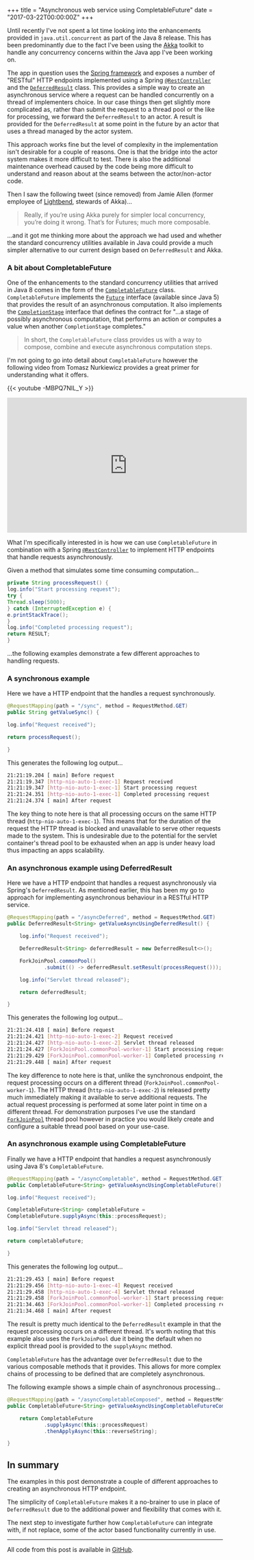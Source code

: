 +++
title = "Asynchronous web service using CompletableFuture"
date = "2017-03-22T00:00:00Z"
+++

Until recently I've not spent a lot time looking into the enhancements provided in
`java.util.concurrent` as part of the Java 8 release. This has been predominantly due to
the fact I've been using the [Akka](http://akka.io/) toolkit to handle any concurrency
concerns within the Java app I've been working on.

The app in question uses the [Spring framework](https://projects.spring.io/spring-framework/) and exposes a number of "RESTful" HTTP endpoints implemented using a Spring [`@RestController`](https://docs.spring.io/spring/docs/current/javadoc-api/org/springframework/web/bind/annotation/RestController.html) and the [`DeferredResult`](https://docs.spring.io/spring/docs/current/javadoc-api/org/springframework/web/context/request/async/DeferredResult.html) class. This provides a simple way to create an asynchronous service where a request can be handled concurrently on a thread of implementers choice. In our case things then get slightly more complicated as, rather than submit the request to a thread pool or the like for processing, we forward the `DeferredResult` to an actor. A result is provided for the `DeferredResult` at some point in the future by an actor that uses a thread managed by the actor system.

This approach works fine but the level of complexity in the implementation isn't desirable for a couple of reasons. One is that the bridge into the actor system makes it more difficult to test. There is also the additional maintenance overhead caused by the code being more difficult to understand and reason about at the seams between the actor/non-actor code.

Then I saw the following tweet (since removed) from Jamie Allen (former employee of [Lightbend](https://www.lightbend.com/), stewards of Akka)...

> Really, if you’re using Akka purely for simpler local concurrency, you’re doing it wrong. That’s for Futures; much more composable.

...and it got me thinking more about the approach we had used and whether the standard concurrency utilities available in Java could provide a much simpler alternative to our current design based on `DeferredResult` and Akka.

### A bit about CompletableFuture

One of the enhancements to the standard concurrency utilities that arrived in Java 8 comes in the form of the
[`CompletableFuture`](https://docs.oracle.com/javase/8/docs/api/java/util/concurrent/CompletableFuture.html)
class. `CompletableFuture` implements the [`Future`](https://docs.oracle.com/javase/8/docs/api/java/util/concurrent/Future.html)
interface (available since Java 5) that provides the result of an asynchronous computation. It also implements the [`CompletionStage`](https://docs.oracle.com/javase/8/docs/api/java/util/concurrent/CompletionStage.html)
interface that defines the contract for "...a stage of possibly asynchronous computation, that
performs an action or computes a value when another `CompletionStage` completes."

> In short, the `CompletableFuture` class provides us with a way to compose, combine and execute
> asynchronous computation steps.

I'm not going to go into detail about `CompletableFuture` however the following video from Tomasz Nurkiewicz provides a great primer for understanding what it offers.

{{< youtube -MBPQ7NIL_Y >}}

<iframe width="560" height="315" src="https://www.youtube.com/embed/-MBPQ7NIL_Y" frameborder="0" allowfullscreen></iframe>

What I'm specifically interested in is how we can use `CompletableFuture` in combination with a Spring [`@RestController`](https://docs.spring.io/spring/docs/current/javadoc-api/org/springframework/web/bind/annotation/RestController.html) to implement HTTP endpoints that handle requests asynchronously.

Given a method that simulates some time consuming computation...

```java
private String processRequest() {
log.info("Start processing request");
try {
Thread.sleep(5000);
} catch (InterruptedException e) {
e.printStackTrace();
}
log.info("Completed processing request");
return RESULT;
}
```

...the following examples demonstrate a few different approaches to handling requests.

### A synchronous example

Here we have a HTTP endpoint that the handles a request synchronously.

```java
@RequestMapping(path = "/sync", method = RequestMethod.GET)
public String getValueSync() {

log.info("Request received");

return processRequest();

}
```

This generates the following log output...

```bash
21:21:19.204 [ main] Before request
21:21:19.347 [http-nio-auto-1-exec-1] Request received
21:21:19.347 [http-nio-auto-1-exec-1] Start processing request
21:21:24.351 [http-nio-auto-1-exec-1] Completed processing request
21:21:24.374 [ main] After request
```

The key thing to note here is that all processing occurs on the same HTTP thread (`http-nio-auto-1-exec-1`). This means that for the duration of the request the HTTP thread is blocked and unavailable to serve other requests made to the system. This is undesirable due to the potential for the servlet container's thread pool to be exhausted when an app is under heavy load thus impacting an apps scalability.

### An asynchronous example using DeferredResult

Here we have a HTTP endpoint that handles a request asynchronously via Spring's `DeferredResult`. As mentioned earlier, this has been my go to approach for implementing asynchronous behaviour in a RESTful HTTP service.

```java
@RequestMapping(path = "/asyncDeferred", method = RequestMethod.GET)
public DeferredResult<String> getValueAsyncUsingDeferredResult() {

    log.info("Request received");

    DeferredResult<String> deferredResult = new DeferredResult<>();

    ForkJoinPool.commonPool()
            .submit(() -> deferredResult.setResult(processRequest()));

    log.info("Servlet thread released");

    return deferredResult;

}
```

This generates the following log output...

```bash
21:21:24.418 [ main] Before request
21:21:24.421 [http-nio-auto-1-exec-2] Request received
21:21:24.427 [http-nio-auto-1-exec-2] Servlet thread released
21:21:24.427 [ForkJoinPool.commonPool-worker-1] Start processing request
21:21:29.429 [ForkJoinPool.commonPool-worker-1] Completed processing request
21:21:29.448 [ main] After request
```

The key difference to note here is that, unlike the synchronous endpoint, the request processing occurs on a different thread (`ForkJoinPool.commonPool-worker-1`). The HTTP thread (`http-nio-auto-1-exec-2`) is released pretty much immediately making it available to serve additional requests. The actual request processing is performed at some later point in time on a different thread. For demonstration purposes I've use the standard [`ForkJoinPool`](https://docs.oracle.com/javase/8/docs/api/java/util/concurrent/ForkJoinPool.html) thread pool however in practice you would likely create and configure a suitable thread pool based on your use-case.

### An asynchronous example using CompletableFuture

Finally we have a HTTP endpoint that handles a request asynchronously using Java 8's `CompletableFuture`.

```java
@RequestMapping(path = "/asyncCompletable", method = RequestMethod.GET)
public CompletableFuture<String> getValueAsyncUsingCompletableFuture() {

log.info("Request received");

CompletableFuture<String> completableFuture =
CompletableFuture.supplyAsync(this::processRequest);

log.info("Servlet thread released");

return completableFuture;

}
```

This generates the following log output...

```bash
21:21:29.453 [ main] Before request
21:21:29.456 [http-nio-auto-1-exec-4] Request received
21:21:29.458 [http-nio-auto-1-exec-4] Servlet thread released
21:21:29.458 [ForkJoinPool.commonPool-worker-1] Start processing request
21:21:34.463 [ForkJoinPool.commonPool-worker-1] Completed processing request
21:21:34.468 [ main] After request
```

The result is pretty much identical to the `DeferredResult` example in that the request processing occurs on a different thread. It's worth noting that this example also uses the `ForkJoinPool` due it being the default when no explicit thread pool is provided to the `supplyAsync` method.

`CompletableFuture` has the advantage over `DeferredResult` due to the various composable methods that it provides. This allows for more complex chains of processing to be defined that are completely asynchronous.

The following example shows a simple chain of asynchronous processing...

```java
@RequestMapping(path = "/asyncCompletableComposed", method = RequestMethod.GET)
public CompletableFuture<String> getValueAsyncUsingCompletableFutureComposed() {

    return CompletableFuture
            .supplyAsync(this::processRequest)
            .thenApplyAsync(this::reverseString);

}
```

## In summary

The examples in this post demonstrate a couple of different approaches to creating an asynchronous HTTP endpoint.

The simplicity of `CompletableFuture` makes it a no-brainer to use in place of `DeferredResult` due to the additional power and flexibility that comes with it.

The next step to investigate further how `CompletableFuture` can integrate with, if not replace, some of the actor based functionality currently in use.

---

All code from this post is available in [GitHub](https://github.com/nickebbitt/rest-async-completable-future).
